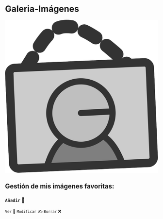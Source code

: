
# Galeria-Imágenes 

![](./public/img/icono1.png)

## Gestión de mis imágenes favoritas:
### `Añadir` :page_facing_up:
 `Ver`   :eyes:
 `Modificar` :writing_hand:
 `Borrar`  :x:
